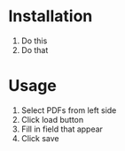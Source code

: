 Installation
===

1. Do this
2. Do that

Usage
===

1. Select PDFs from left side
2. Click load button
3. Fill in field that appear
4. Click save